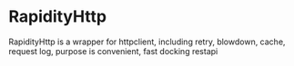# RapidityHttp
RapidityHttp is a wrapper for httpclient, including retry, blowdown, cache, request log, purpose is convenient, fast docking restapi
